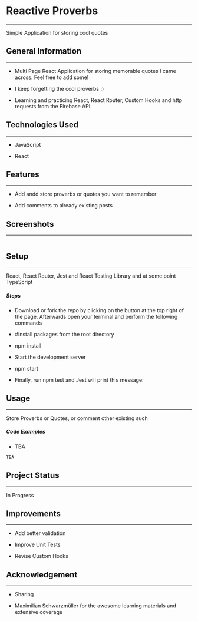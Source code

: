 <h1>Reactive Proverbs</h1>
<hr><p>Simple Application for storing cool quotes</p><h2>General Information</h2>
<hr><ul>
<li>Multi Page React Application for storing memorable quotes I came across. Feel free to add some!</li>
</ul><ul>
<li>I keep forgetting the cool proverbs :)</li>
</ul><ul>
<li>Learning and practicing React, React Router, Custom Hooks and http requests from the Firebase API</li>
</ul><h2>Technologies Used</h2>
<hr><ul>
<li>JavaScript</li>
</ul><ul>
<li>React</li>
</ul><h2>Features</h2>
<hr><ul>
<li>Add andd store proverbs or quotes you want to remember</li>
</ul><ul>
<li>Add comments to already existing posts</li>
</ul><h2>Screenshots</h2>
<hr><p><img src="https://jorkufrbg.github.io/static/media/quotes.b2fb4d96.svg" alt=""></p><h2>Setup</h2>
<hr><p>React, React Router, Jest and React Testing Library and at some point TypeScript</p><h5>Steps</h5><ul>
<li>Download or fork the repo by clicking on the button at the top right of the page. Afterwards open your terminal and perform the following commands</li>
</ul><ul>
<li>#Install packages from the root directory</li>
</ul><ul>
<li>npm install</li>
</ul><ul>
<li>Start the development server</li>
</ul><ul>
<li>npm start</li>
</ul><ul>
<li>Finally, run npm test and Jest will print this message:</li>
</ul><h2>Usage</h2>
<hr><p>Store Proverbs or Quotes, or comment other existing such</p><h5>Code Examples</h5><ul>
<li>TBA</li>
</ul><p><code>TBA</code></p><h2>Project Status</h2>
<hr><p>In Progress</p><h2>Improvements</h2>
<hr><ul>
<li>Add better validation</li>
</ul><ul>
<li>Improve Unit Tests</li>
</ul><ul>
<li>Revise Custom Hooks</li>
</ul><h2>Acknowledgement</h2>
<hr><ul>
<li>Sharing</li>
</ul><ul>
<li>Maximilian Schwarzmüller for the awesome learning materials and extensive coverage</li>
</ul>